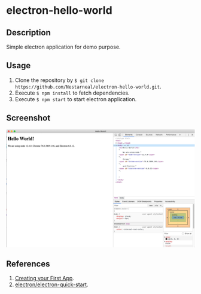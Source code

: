 # electron-hello-world

## Description

Simple electron application for demo purpose.

## Usage

1. Clone the repository by `$ git clone https://github.com/Nestarneal/electron-hello-world.git`.
2. Execute `$ npm install` to fetch dependencies.
3. Execute `$ npm start` to start electron application.

## Screenshot

![screenshot](https://github.com/nestarneal/electron-hello-world/blob/master/screenshot.png)

## References

1. [Creating your First App](https://electronjs.org/docs/tutorial/first-app).
2. [electron/electron-quick-start](https://github.com/electron/electron-quick-start).
